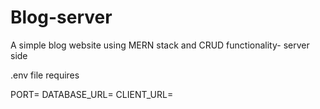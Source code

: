 # Blog-server
A simple blog website using MERN stack and CRUD functionality- server side


.env file requires 

PORT=
DATABASE_URL=
CLIENT_URL=
